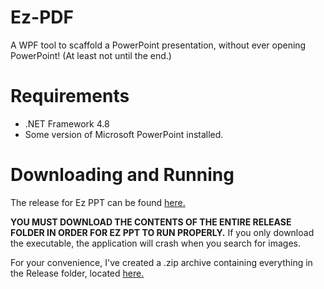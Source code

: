 # Ez-PDF
A WPF tool to scaffold a PowerPoint presentation, without ever opening PowerPoint! (At least not until the end.)

# Requirements
- .NET Framework 4.8
- Some version of Microsoft PowerPoint installed.

# Downloading and Running

The release for Ez PPT can be found [here.](https://github.com/BHolbs/Ez-PPT/tree/main/Ez-PPT/bin/Release)

**YOU MUST DOWNLOAD THE CONTENTS OF THE ENTIRE RELEASE FOLDER IN ORDER FOR EZ PPT TO RUN PROPERLY.** If you only download the executable, the application will crash when you search for images. 

For your convenience, I've created a .zip archive containing everything in the Release folder, located [here.](https://drive.google.com/file/d/1yh2d0ID0DMNmpHMlJm7PLrtF7jMXz5fc/view?usp=sharing)
